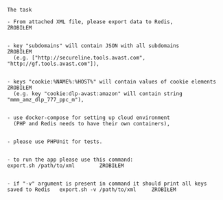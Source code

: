 
    The task  
      
    - From attached XML file, please export data to Redis,                                                           ZROBIŁEM
      
	
    - key "subdomains" will contain JSON with all subdomains                                                         ZROBIŁEM
      (e.g. ["http://secureline.tools.avast.com", "http://gf.tools.avast.com"]),


    - keys "cookie:%NAME%:%HOST%" will contain values of cookie elements                                             ZROBIŁEM
      (e.g. key "cookie:dlp-avast:amazon" will contain string "mmm_amz_dlp_777_ppc_m"),

								
    - use docker-compose for setting up cloud environment
      (PHP and Redis needs to have their own containers),


    - please use PHPUnit for tests.


    - to run the app please use this command:                                          export.sh /path/to/xml        ZROBIŁEM


    - if "-v" argument is present in command it should print all keys saved to Redis   export.sh -v /path/to/xml     ZROBIŁEM
